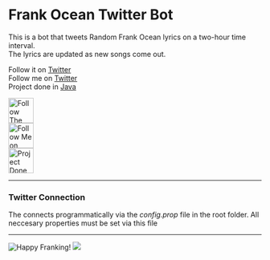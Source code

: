 # Frank Ocean Twitter Bot #

This is a bot that tweets Random Frank Ocean lyrics on a two-hour time interval.  
The lyrics are updated as new songs come out.

Follow it on [Twitter](https://twitter.com/FrankOceanBot)  
Follow me on [Twitter](https://twitter.com/wizkid_alex)  
Project done in [Java](https://github.com/dragid10/Frank_Ocean_TweetBot)


<a href="https://twitter.com/FrankOceanBot" target="_blank"> <img src="https://cdn3.iconfinder.com/data/icons/free-social-icons/67/twitter_circle_black-256.png" alt="Follow The Frank Bot on Twitter!" style="width: 50px;"> </a>  
<a href="https://twitter.com/wizkid_alex" target="_blank"> <img src="https://cdn3.iconfinder.com/data/icons/free-social-icons/67/twitter_circle_black-256.png" alt="Follow Me on Twitter!" style="width: 50px;"> </a>  
<a href="https://github.com/dragid10/Frank_Ocean_TweetBot" target="_blank"> <img src="http://cdn.mysitemyway.com/icons-watermarks/flat-circle-white-on-black/foundation/foundation_social-github/foundation_social-github_flat-circle-white-on-black_512x512.png" alt="Project Done in Java" style="width: 50px;"> </a>

___

### Twitter Connection ###
The connects programmatically via the *config.prop* file in the root folder. All neccesary properties must be set via this file

____
![Happy Franking!](https://consequenceofsound.files.wordpress.com/2016/11/frank-ocean-new-york-times-interview.png "Frank Ocean")
![](http://i.imgur.com/krsu6Dg.jpg)